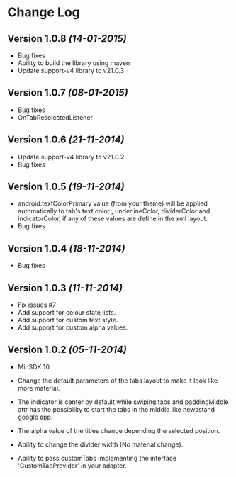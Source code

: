 Change Log
==========
Version 1.0.8 *(14-01-2015)*
----------------------------
* Bug fixes
* Ability to build the library using maven
* Update support-v4 library to v21.0.3

Version 1.0.7 *(08-01-2015)*
----------------------------
* Bug fixes
* OnTabReselectedListener

Version 1.0.6 *(21-11-2014)*
----------------------------
* Update support-v4 library to v21.0.2
* Bug fixes

Version 1.0.5 *(19-11-2014)*
----------------------------
* android:textColorPrimary value (from your theme) will be applied automatically to tab's text color , underlineColor, dividerColor and indicatorColor, if any of these values are define in the xml layout.
* Bug fixes

Version 1.0.4 *(18-11-2014)*
----------------------------
* Bug fixes

Version 1.0.3 *(11-11-2014)*
----------------------------

* Fix issues #7
* Add support for colour state lists.
* Add support for  custom text style.
* Add support for  custom alpha values.

Version 1.0.2 *(05-11-2014)*
----------------------------
* MinSDK 10

* Change the default parameters of the tabs layout to make
it look like more material.

* The indicator is center by default while swiping tabs and paddingMiddle attr
has the possibility to start the tabs in the middle like newsstand google app.

* The alpha value of the titles change depending the selected position.

* Ability to change the divider width (No material change).

* Ability to pass customTabs implementing the interface
'CustomTabProvider' in your adapter.